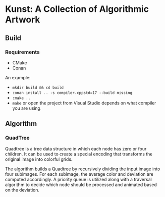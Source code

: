 # Kunst: A Collection of Algorithmic Artwork


## Build

### Requirements

- CMake
- Conan

An example: 
- `mkdir build && cd build`
- `conan install .. -s compiler.cppstd=17 --build missing`
- `cmake ..`
- `make` or open the project from Visual Studio depends on what compiler you are using.


## Algorithm 
### QuadTree
Quadtree is a tree data structure in which each node has zero or four children. It can be used to create a special encoding that transforms the original image into colorful grids.

The algorithm builds a Quadtree by recursively dividing the input image into four subimages. For each subimage, the average color and deviation are computed accordingly. A priority queue is utilized along with a traversal algorithm to decide which node should be processed and animated based on the deviation.
